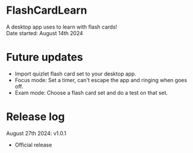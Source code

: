 # FlashCardLearn
A desktop app uses to learn with flash cards!
<br/>
Date started: August 14th 2024

# Future updates
  - Import quizlet flash card set to your desktop app.
  - Focus mode: Set a timer, can't escape the app and ringing when goes off.
  - Exam mode: Choose a flash card set and do a test on that set.

# Release log
August 27th 2024: v1.0.1
- Official release
